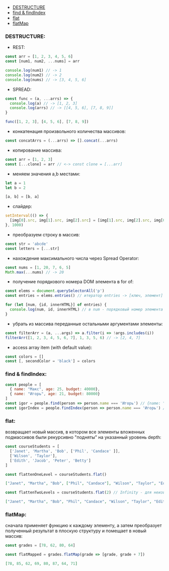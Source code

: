 + [DESTRUCTURE](#DESTRUCTURE)
+ [find & findIndex](#FIND)
+ [flat](#FLAT)
+ [flatMap](#FLAT_MAP)

### <a name="DESTRUCTURE"></a> DESTRUCTURE:
* REST:
```js
const arr = [1, 2, 3, 4, 5, 6] 
const [num1, num2, ...nums] = arr 

console.log(num1) // -> 1
console.log(num2) // -> 2
console.log(nums) // -> [3, 4, 5, 6]
```
* SPREAD:  
```js
const func = (a, ...arrs) => {
  console.log(a) // -> [1, 2, 3]
  console.log(arrs) // -> [[4, 5, 6], [7, 8, 9]]
}

func([1, 2, 3], [4, 5, 6], [7, 8, 9])
```
* конкатенация произвольного количества массивов:
```js
const concatArrs = (...arrs) => [].concat(...arrs)
```
* копирование массива:
```js
const arr = [1, 2, 3]
const [...clone] = arr // <-> const clone = [...arr]  
```
* меняем значения a,b местами:
```js
let a = 1
let b = 2

[a, b] = [b, a]
```
* слайдер:
```js
setInterval(() => {
  [img[0].src, img[1].src, img[2].src] = [img[1].src, img[2].src, img[0].src]
}, 1000) 
```  
* преобразуем строку в массив:
```js
const str = 'abcde' 
const letters = [...str]
```
* нахождение максимального числа через Spread Operator:
```js
const nums = [1, 20, 7, 6, 5]
Math.max(...nums) // -> 20
```
* получение порядкового номера DOM элемента в for of:
```js
const elems = document.querySelectorAll('p')
const entries = elems.entries() // итератор entries -> [ключ, элемент]

for (let [num, {id, innerHTML}] of entries) {
  console.log(num, id, innerHTML) // в num - порядковый номер элемента 
}
```
* убрать из массива переданные остальными аргументами элементы:
```js
const filterArr = (a, ...args) => a.filter(i => !args.includes(i))
filterArr([1, 2, 3, 4, 5, 6, 7], 1, 3, 5, 6) // -> [2, 4, 7]
```
* access array item (with default value):
```js
const colors = []
const [, secondColor = 'black'] = colors
```
### <a name="FIND"></a> find & findIndex:
```js
const people = [
  { name: "Макс", age: 25, budget: 40000},
  { name: "Игорь", age: 21, budget: 80000}
]
const igor = people.find(person => person.name === 'Игорь') // {name: "Игорь", age: 21, budget: 80000}
const igorIndex = people.findIndex(person => person.name === 'Игорь') // 1
```
### <a name="FLAT"></a> flat:
возвращает новый массив, в котором все элементы вложенных подмассивов были рекурсивно "подняты" на указанный уровень depth:
```js
const courseStudents = [
  ['Janet', 'Martha', 'Bob', ['Phil', 'Candace' ]],
  ['Wilson', 'Taylor'],
  ['Edith', 'Jacob', 'Peter', 'Betty']
]

const flattenOneLevel = courseStudents.flat()
```
```json
["Janet", "Martha", "Bob", ["Phil", "Candace"], "Wilson", "Taylor", "Edith", "Jacob", "Peter", "Betty"]
```
```js
const flattenTwoLevels = courseStudents.flat(2) // Infinity - для неизвестной глубины
```
```json
["Janet", "Martha", "Bob", "Phil", "Candace", "Wilson", "Taylor", "Edith", "Jacob", "Peter", "Betty"]
```
### <a name="FLAT_MAP"></a> flatMap:
сначала применяет функцию к каждому элементу, а затем преобразует полученный результат в плоскую структуру и помещает в новый массив:
```js
const grades = [78, 62, 80, 64]

const flatMapped = grades.flatMap(grade => [grade, grade + 7])
```
```json
[78, 85, 62, 69, 80, 87, 64, 71]
```